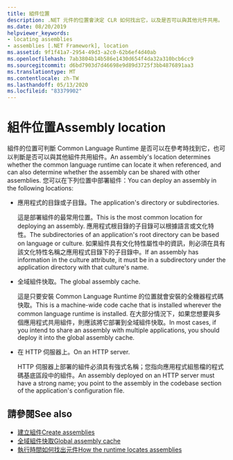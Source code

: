 ```yaml
---
title: 組件位置
description: .NET 元件的位置會決定 CLR 如何找出它，以及是否可以與其他元件共用。
ms.date: 08/20/2019
helpviewer_keywords:
- locating assemblies
- assemblies [.NET Framework], location
ms.assetid: 9f1f41a7-2954-49d3-a2c0-62b6ef4d40ab
ms.openlocfilehash: 7ab3804b14b586e1430d654f4da32a310bcb6cc9
ms.sourcegitcommit: d6bd7903d7d46698e9d89d3725f3bb4876891aa3
ms.translationtype: MT
ms.contentlocale: zh-TW
ms.lasthandoff: 05/13/2020
ms.locfileid: "83379902"
---
```

# <a name="assembly-location"></a><span data-ttu-id="39919-103">組件位置</span><span class="sxs-lookup"><span data-stu-id="39919-103">Assembly location</span></span>
<span data-ttu-id="39919-104">組件的位置可判斷 Common Language Runtime 是否可以在參考時找到它，也可以判斷是否可以與其他組件共用組件。</span><span class="sxs-lookup"><span data-stu-id="39919-104">An assembly's location determines whether the common language runtime can locate it when referenced, and can also determine whether the assembly can be shared with other assemblies.</span></span> <span data-ttu-id="39919-105">您可以在下列位置中部署組件：</span><span class="sxs-lookup"><span data-stu-id="39919-105">You can deploy an assembly in the following locations:</span></span>

- <span data-ttu-id="39919-106">應用程式的目錄或子目錄。</span><span class="sxs-lookup"><span data-stu-id="39919-106">The application's directory or subdirectories.</span></span>

     <span data-ttu-id="39919-107">這是部署組件的最常用位置。</span><span class="sxs-lookup"><span data-stu-id="39919-107">This is the most common location for deploying an assembly.</span></span> <span data-ttu-id="39919-108">應用程式根目錄的子目錄可以根據語言或文化特性。</span><span class="sxs-lookup"><span data-stu-id="39919-108">The subdirectories of an application's root directory can be based on language or culture.</span></span> <span data-ttu-id="39919-109">如果組件具有文化特性屬性中的資訊，則必須在具有該文化特性名稱之應用程式目錄下的子目錄中。</span><span class="sxs-lookup"><span data-stu-id="39919-109">If an assembly has information in the culture attribute, it must be in a subdirectory under the application directory with that culture's name.</span></span>

- <span data-ttu-id="39919-110">全域組件快取。</span><span class="sxs-lookup"><span data-stu-id="39919-110">The global assembly cache.</span></span>

     <span data-ttu-id="39919-111">這是只要安裝 Common Language Runtime 的位置就會安裝的全機器程式碼快取。</span><span class="sxs-lookup"><span data-stu-id="39919-111">This is a machine-wide code cache that is installed wherever the common language runtime is installed.</span></span> <span data-ttu-id="39919-112">在大部分情況下，如果您想要與多個應用程式共用組件，則應該將它部署到全域組件快取。</span><span class="sxs-lookup"><span data-stu-id="39919-112">In most cases, if you intend to share an assembly with multiple applications, you should deploy it into the global assembly cache.</span></span>

- <span data-ttu-id="39919-113">在 HTTP 伺服器上。</span><span class="sxs-lookup"><span data-stu-id="39919-113">On an HTTP server.</span></span>

     <span data-ttu-id="39919-114">HTTP 伺服器上部署的組件必須具有強式名稱；您指向應用程式組態檔的程式碼基底區段中的組件。</span><span class="sxs-lookup"><span data-stu-id="39919-114">An assembly deployed on an HTTP server must have a strong name; you point to the assembly in the codebase section of the application's configuration file.</span></span>

## <a name="see-also"></a><span data-ttu-id="39919-115">請參閱</span><span class="sxs-lookup"><span data-stu-id="39919-115">See also</span></span>

- [<span data-ttu-id="39919-116">建立組件</span><span class="sxs-lookup"><span data-stu-id="39919-116">Create assemblies</span></span>](create.md)
- [<span data-ttu-id="39919-117">全域組件快取</span><span class="sxs-lookup"><span data-stu-id="39919-117">Global assembly cache</span></span>](../../framework/app-domains/gac.md)
- [<span data-ttu-id="39919-118">執行時間如何找出元件</span><span class="sxs-lookup"><span data-stu-id="39919-118">How the runtime locates assemblies</span></span>](../../framework/deployment/how-the-runtime-locates-assemblies.md)
